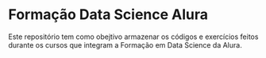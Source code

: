 # Formação Data Science Alura

Este repositório tem como obejtivo armazenar os códigos e exercícios feitos durante os cursos que integram a Formação em Data Science da Alura.
